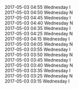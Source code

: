 2017-05-03 04:55 Wednesday  I  
2017-05-03 04:50 Wednesday  N  
2017-05-03 04:45 Wednesday  I  
2017-05-03 04:40 Wednesday  N  
2017-05-03 04:35 Wednesday  I  
2017-05-03 04:25 Wednesday  N  
2017-05-03 04:15 Wednesday  I  
2017-05-03 04:05 Wednesday  N  
2017-05-03 03:55 Wednesday  I  
2017-05-03 03:50 Wednesday  N  
2017-05-03 03:45 Wednesday  I  
2017-05-03 03:40 Wednesday  N  
2017-05-03 03:35 Wednesday  I  
2017-05-03 03:25 Wednesday  N  
2017-05-03 03:15 Wednesday  I  
